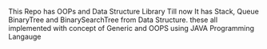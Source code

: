 This Repo has OOPs and Data Structure Library 
Till now It has Stack, Queue BinaryTree and BinarySearchTree from Data Structure.
these all implemented with concept of Generic and OOPS using JAVA Programming Langauge
